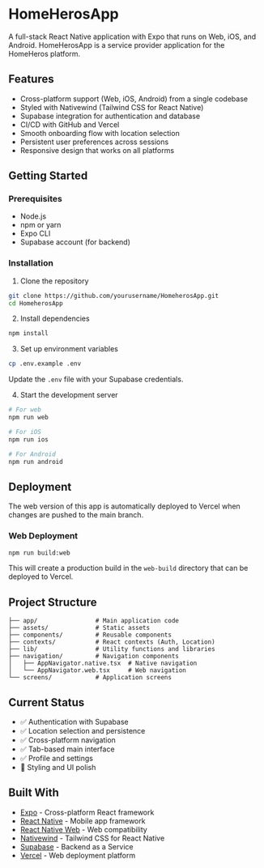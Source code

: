 # HomeHerosApp

A full-stack React Native application with Expo that runs on Web, iOS, and Android. HomeHerosApp is a service provider application for the HomeHeros platform.

## Features

- Cross-platform support (Web, iOS, Android) from a single codebase
- Styled with Nativewind (Tailwind CSS for React Native)
- Supabase integration for authentication and database
- CI/CD with GitHub and Vercel
- Smooth onboarding flow with location selection
- Persistent user preferences across sessions
- Responsive design that works on all platforms

## Getting Started

### Prerequisites

- Node.js
- npm or yarn
- Expo CLI
- Supabase account (for backend)

### Installation

1. Clone the repository
```bash
git clone https://github.com/yourusername/HomeherosApp.git
cd HomeherosApp
```

2. Install dependencies
```bash
npm install
```

3. Set up environment variables
```bash
cp .env.example .env
```
Update the `.env` file with your Supabase credentials.

4. Start the development server
```bash
# For web
npm run web

# For iOS
npm run ios

# For Android
npm run android
```

## Deployment

The web version of this app is automatically deployed to Vercel when changes are pushed to the main branch.

### Web Deployment

```bash
npm run build:web
```

This will create a production build in the `web-build` directory that can be deployed to Vercel.

## Project Structure

```
├── app/                # Main application code
├── assets/             # Static assets
├── components/         # Reusable components
├── contexts/           # React contexts (Auth, Location)
├── lib/                # Utility functions and libraries
├── navigation/         # Navigation components
│   ├── AppNavigator.native.tsx  # Native navigation
│   └── AppNavigator.web.tsx     # Web navigation
└── screens/            # Application screens
```

## Current Status

- ✅ Authentication with Supabase
- ✅ Location selection and persistence
- ✅ Cross-platform navigation
- ✅ Tab-based main interface
- ✅ Profile and settings
- 🚧 Styling and UI polish

## Built With

- [Expo](https://expo.dev/) - Cross-platform React framework
- [React Native](https://reactnative.dev/) - Mobile app framework
- [React Native Web](https://necolas.github.io/react-native-web/) - Web compatibility
- [Nativewind](https://www.nativewind.dev/) - Tailwind CSS for React Native
- [Supabase](https://supabase.io/) - Backend as a Service
- [Vercel](https://vercel.com/) - Web deployment platform

